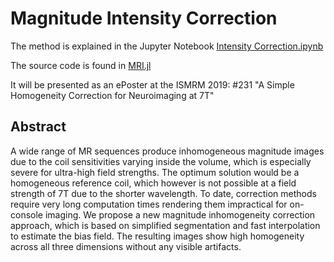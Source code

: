 # Magnitude Intensity Correction

The method is explained in the Jupyter Notebook [Intensity Correction.ipynb](https://github.com/korbinian90/Magnitude-Intensity-Correction/blob/master/Intensity%20Correction.ipynb)

The source code is found in [MRI.jl](https://github.com/korbinian90/MRI.jl/blob/master/src/intensitycorrection.jl)

It will be presented as an ePoster at the ISMRM 2019: #231 "A Simple Homogeneity Correction for Neuroimaging at 7T"

## Abstract

A wide range of MR sequences produce inhomogeneous magnitude images due to the coil sensitivities varying inside the volume, which is especially severe for ultra-high field strengths. The optimum solution would be a homogeneous reference coil, which however is not possible at a field strength of 7T due to the shorter wavelength. To date, correction methods require very long computation times rendering them impractical for on-console imaging. We propose a new magnitude inhomogeneity correction approach, which is based on simplified segmentation and fast interpolation to estimate the bias field. The resulting images show high homogeneity across all three dimensions without any visible artifacts.
